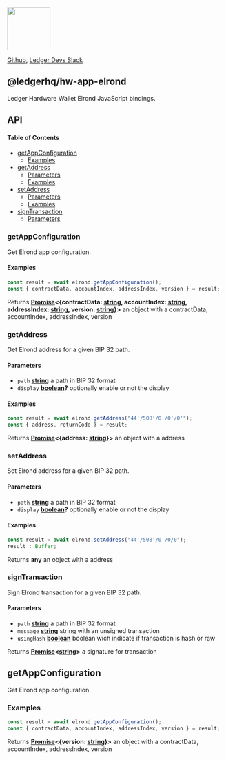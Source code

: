 <img src="https://user-images.githubusercontent.com/211411/34776833-6f1ef4da-f618-11e7-8b13-f0697901d6a8.png" height="100" />

[Github](https://github.com/LedgerHQ/ledgerjs/),
[Ledger Devs Slack](https://ledger-dev.slack.com/)

## @ledgerhq/hw-app-elrond

Ledger Hardware Wallet Elrond JavaScript bindings.

## API

<!-- Generated by documentation.js. Update this documentation by updating the source code. -->

#### Table of Contents

-   [getAppConfiguration](#getappconfiguration)
    -   [Examples](#examples)
-   [getAddress](#getaddress)
    -   [Parameters](#parameters)
    -   [Examples](#examples-1)
-   [setAddress](#setaddress)
    -   [Parameters](#parameters-1)
    -   [Examples](#examples-2)
-   [signTransaction](#signtransaction)
    -   [Parameters](#parameters-2)

### getAppConfiguration

Get Elrond app configuration.

#### Examples

```javascript
const result = await elrond.getAppConfiguration();
const { contractData, accountIndex, addressIndex, version } = result;
```

Returns **[Promise](https://developer.mozilla.org/docs/Web/JavaScript/Reference/Global_Objects/Promise)&lt;{contractData: [string](https://developer.mozilla.org/docs/Web/JavaScript/Reference/Global_Objects/String), accountIndex: [string](https://developer.mozilla.org/docs/Web/JavaScript/Reference/Global_Objects/String), addressIndex: [string](https://developer.mozilla.org/docs/Web/JavaScript/Reference/Global_Objects/String), version: [string](https://developer.mozilla.org/docs/Web/JavaScript/Reference/Global_Objects/String)}>** an object with a contractData, accountIndex, addressIndex, version

### getAddress

Get Elrond address for a given BIP 32 path.

#### Parameters

-   `path` **[string](https://developer.mozilla.org/docs/Web/JavaScript/Reference/Global_Objects/String)** a path in BIP 32 format
-   `display` **[boolean](https://developer.mozilla.org/docs/Web/JavaScript/Reference/Global_Objects/Boolean)?** optionally enable or not the display

#### Examples

```javascript
const result = await elrond.getAddress("44'/508'/0'/0'/0'");
const { address, returnCode } = result;
```

Returns **[Promise](https://developer.mozilla.org/docs/Web/JavaScript/Reference/Global_Objects/Promise)&lt;{address: [string](https://developer.mozilla.org/docs/Web/JavaScript/Reference/Global_Objects/String)}>** an object with a address

### setAddress

Set Elrond address for a given BIP 32 path.

#### Parameters

-   `path` **[string](https://developer.mozilla.org/docs/Web/JavaScript/Reference/Global_Objects/String)** a path in BIP 32 format
-   `display` **[boolean](https://developer.mozilla.org/docs/Web/JavaScript/Reference/Global_Objects/Boolean)?** optionally enable or not the display

#### Examples

```javascript
const result = await elrond.setAddress("44'/508'/0'/0/0");
result : Buffer;
```

Returns **any** an object with a address

### signTransaction

Sign Elrond transaction for a given BIP 32 path.

#### Parameters

-   `path` **[string](https://developer.mozilla.org/docs/Web/JavaScript/Reference/Global_Objects/String)** a path in BIP 32 format
-   `message` **[string](https://developer.mozilla.org/docs/Web/JavaScript/Reference/Global_Objects/String)** string with an unsigned transaction
-   `usingHash` **[boolean](https://developer.mozilla.org/docs/Web/JavaScript/Reference/Global_Objects/Boolean)** boolean wich indicate if transaction is hash or raw

Returns **[Promise](https://developer.mozilla.org/docs/Web/JavaScript/Reference/Global_Objects/Promise)&lt;[string](https://developer.mozilla.org/docs/Web/JavaScript/Reference/Global_Objects/String)>** a signature for transaction

## getAppConfiguration

Get Elrond app configuration.

### Examples

```javascript
const result = await elrond.getAppConfiguration();
const { contractData, accountIndex, addressIndex, version } = result;
```

Returns **[Promise][11]&lt;{version: [string][12]}>** an object with a contractData, accountIndex, addressIndex, version

[1]: #getappconfiguration

[2]: #examples

[3]: #getaddress

[4]: #parameters

[5]: #examples-1

[6]: #setaddress

[7]: #parameters-1

[8]: #examples-2

[9]: #signtransaction

[10]: #parameters-2

[11]: https://developer.mozilla.org/docs/Web/JavaScript/Reference/Global_Objects/Promise

[12]: https://developer.mozilla.org/docs/Web/JavaScript/Reference/Global_Objects/String

[13]: https://developer.mozilla.org/docs/Web/JavaScript/Reference/Global_Objects/Boolean
